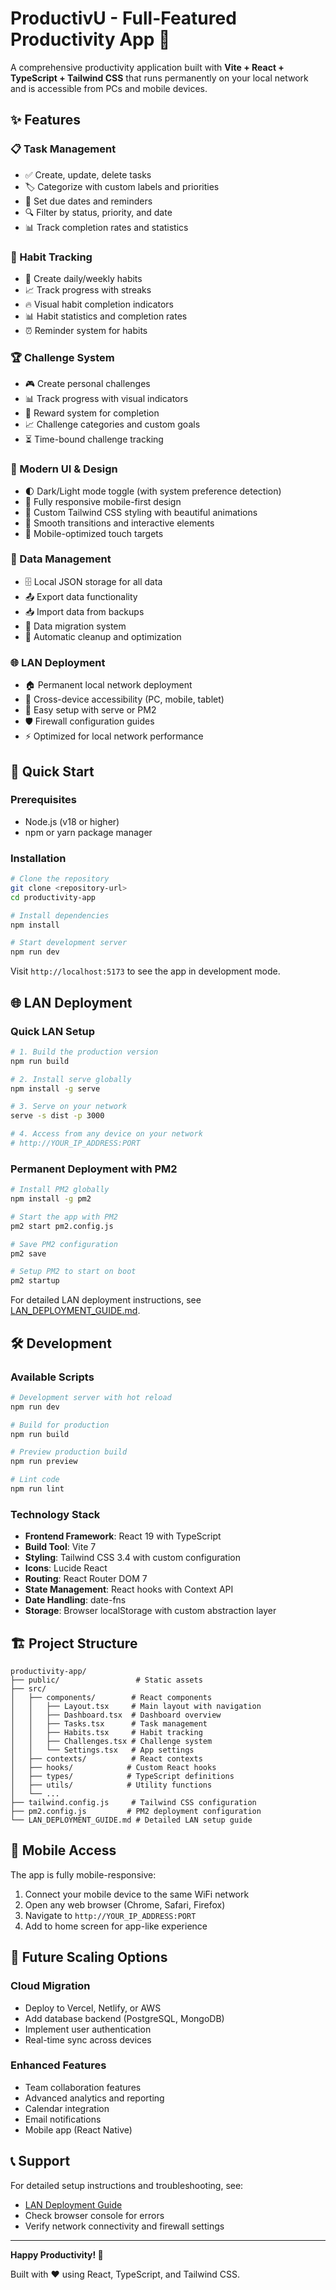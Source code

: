 # ProductivU - Full-Featured Productivity App 🎯

A comprehensive productivity application built with **Vite + React + TypeScript + Tailwind CSS** that runs permanently on your local network and is accessible from PCs and mobile devices.

## ✨ Features

### 📋 Task Management
- ✅ Create, update, delete tasks
- 🏷️ Categorize with custom labels and priorities
- 📅 Set due dates and reminders
- 🔍 Filter by status, priority, and date
- 📊 Track completion rates and statistics

### 🎯 Habit Tracking
- 🔄 Create daily/weekly habits
- 📈 Track progress with streaks
- 🔥 Visual habit completion indicators
- 📊 Habit statistics and completion rates
- ⏰ Reminder system for habits

### 🏆 Challenge System
- 🎮 Create personal challenges
- 📊 Track progress with visual indicators
- 🏅 Reward system for completion
- 📈 Challenge categories and custom goals
- ⏳ Time-bound challenge tracking

### 🎨 Modern UI & Design
- 🌓 Dark/Light mode toggle (with system preference detection)
- 📱 Fully responsive mobile-first design
- 🎨 Custom Tailwind CSS styling with beautiful animations
- 🚀 Smooth transitions and interactive elements
- 📱 Mobile-optimized touch targets

### 💾 Data Management
- 🗄️ Local JSON storage for all data
- 📤 Export data functionality
- 📥 Import data from backups
- 🔄 Data migration system
- 🧹 Automatic cleanup and optimization

### 🌐 LAN Deployment
- 🏠 Permanent local network deployment
- 📱 Cross-device accessibility (PC, mobile, tablet)
- 🔧 Easy setup with serve or PM2
- 🛡️ Firewall configuration guides
- ⚡ Optimized for local network performance

## 🚀 Quick Start

### Prerequisites
- Node.js (v18 or higher)
- npm or yarn package manager

### Installation

```bash
# Clone the repository
git clone <repository-url>
cd productivity-app

# Install dependencies
npm install

# Start development server
npm run dev
```

Visit `http://localhost:5173` to see the app in development mode.

## 🌐 LAN Deployment

### Quick LAN Setup

```bash
# 1. Build the production version
npm run build

# 2. Install serve globally
npm install -g serve

# 3. Serve on your network
serve -s dist -p 3000

# 4. Access from any device on your network
# http://YOUR_IP_ADDRESS:PORT
```

### Permanent Deployment with PM2

```bash
# Install PM2 globally
npm install -g pm2

# Start the app with PM2
pm2 start pm2.config.js

# Save PM2 configuration
pm2 save

# Setup PM2 to start on boot
pm2 startup
```

For detailed LAN deployment instructions, see [LAN_DEPLOYMENT_GUIDE.md](./LAN_DEPLOYMENT_GUIDE.md).

## 🛠️ Development

### Available Scripts

```bash
# Development server with hot reload
npm run dev

# Build for production
npm run build

# Preview production build
npm run preview

# Lint code
npm run lint
```

### Technology Stack

- **Frontend Framework**: React 19 with TypeScript
- **Build Tool**: Vite 7
- **Styling**: Tailwind CSS 3.4 with custom configuration
- **Icons**: Lucide React
- **Routing**: React Router DOM 7
- **State Management**: React hooks with Context API
- **Date Handling**: date-fns
- **Storage**: Browser localStorage with custom abstraction layer

## 🏗️ Project Structure

```
productivity-app/
├── public/                 # Static assets
├── src/
│   ├── components/        # React components
│   │   ├── Layout.tsx     # Main layout with navigation
│   │   ├── Dashboard.tsx  # Dashboard overview
│   │   ├── Tasks.tsx      # Task management
│   │   ├── Habits.tsx     # Habit tracking
│   │   ├── Challenges.tsx # Challenge system
│   │   └── Settings.tsx   # App settings
│   ├── contexts/          # React contexts
│   ├── hooks/            # Custom React hooks
│   ├── types/            # TypeScript definitions
│   ├── utils/            # Utility functions
│   └── ...
├── tailwind.config.js     # Tailwind CSS configuration
├── pm2.config.js         # PM2 deployment configuration
└── LAN_DEPLOYMENT_GUIDE.md # Detailed LAN setup guide
```

## 📱 Mobile Access

The app is fully mobile-responsive:
1. Connect your mobile device to the same WiFi network
2. Open any web browser (Chrome, Safari, Firefox)
3. Navigate to `http://YOUR_IP_ADDRESS:PORT`
4. Add to home screen for app-like experience

## 🔮 Future Scaling Options

### Cloud Migration
- Deploy to Vercel, Netlify, or AWS
- Add database backend (PostgreSQL, MongoDB)
- Implement user authentication
- Real-time sync across devices

### Enhanced Features
- Team collaboration features
- Advanced analytics and reporting
- Calendar integration
- Email notifications
- Mobile app (React Native)

## 📞 Support

For detailed setup instructions and troubleshooting, see:
- [LAN Deployment Guide](./LAN_DEPLOYMENT_GUIDE.md)
- Check browser console for errors
- Verify network connectivity and firewall settings

---

**Happy Productivity! 🎯**

Built with ❤️ using React, TypeScript, and Tailwind CSS.
